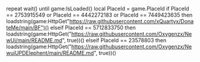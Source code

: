 repeat wait() until game:IsLoaded()
local PlaceId = game.PlaceId
if PlaceId == 2753915549 or PlaceId == 4442272183 or PlaceId == 7449423635 then
   loadstring(game:HttpGet"https://raw.githubusercontent.com/xQuartyx/DonateMe/main/BF")()
   elseif PlaceId == 5712833750 then
     loadstring(game:HttpGet("https://raw.githubusercontent.com/Oxygenzx/NewUi/main/README.md", true))()
elseif PlaceId == 23578803 then
     loadstring(game:HttpGet("https://raw.githubusercontent.com/Oxygenzx/NewuiUPDElephent/main/README.md", true))() 
